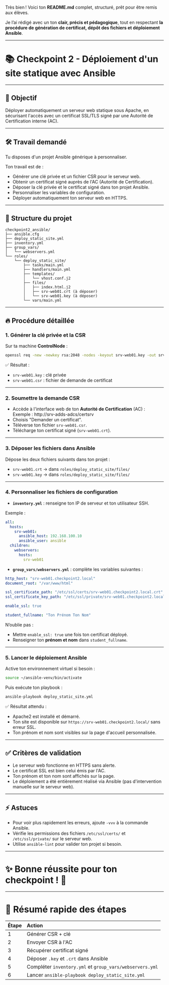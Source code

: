 Très bien ! Voici ton **README.md** complet, structuré, prêt pour être remis aux élèves.

Je l’ai rédigé avec un ton **clair, précis et pédagogique**, tout en respectant **la procédure de génération de certificat, dépôt des fichiers et déploiement Ansible**.

---

# 📚 Checkpoint 2 - Déploiement d'un site statique avec Ansible

---

## 🎯 Objectif

Déployer automatiquement un serveur web statique sous Apache, en sécurisant l'accès avec un certificat SSL/TLS signé par une Autorité de Certification interne (AC).

---

## 🛠️ Travail demandé

Tu disposes d'un projet Ansible générique à personnaliser.

Ton travail est de :
- Générer une clé privée et un fichier CSR pour le serveur web.
- Obtenir un certificat signé auprès de l'AC (Autorité de Certification).
- Déposer la clé privée et le certificat signé dans ton projet Ansible.
- Personnaliser les variables de configuration.
- Déployer automatiquement ton serveur web en HTTPS.

---

## 📂 Structure du projet

```
checkpoint2_ansible/
├── ansible.cfg
├── deploy_static_site.yml
├── inventory.yml
├── group_vars/
│   └── webservers.yml
└── roles/
    └── deploy_static_site/
        ├── tasks/main.yml
        ├── handlers/main.yml
        ├── templates/
        │   └── vhost.conf.j2
        ├── files/
        │   ├── index.html.j2
        │   ├── srv-web01.crt (à déposer)
        │   └── srv-web01.key (à déposer)
        └── vars/main.yml
```

---

## 🔥 Procédure détaillée

### 1. Générer la clé privée et la CSR

Sur ta machine **ControlNode** :

```bash
openssl req -new -newkey rsa:2048 -nodes -keyout srv-web01.key -out srv-web01.csr -subj "/CN=srv-web01.checkpoint2.local"
```

✅ Résultat :
- `srv-web01.key` : clé privée
- `srv-web01.csr` : fichier de demande de certificat

---

### 2. Soumettre la demande CSR

- Accède à l'interface web de ton **Autorité de Certification** (AC) :  
  Exemple : http://srv-adds-adcs/certsrv
- Choisis "Demander un certificat".
- Téléverse ton fichier `srv-web01.csr`.
- Télécharge ton certificat signé (`srv-web01.crt`).

---

### 3. Déposer les fichiers dans Ansible

Dépose les deux fichiers suivants dans ton projet :
- `srv-web01.crt` → dans `roles/deploy_static_site/files/`
- `srv-web01.key` → dans `roles/deploy_static_site/files/`

---

### 4. Personnaliser les fichiers de configuration

- **`inventory.yml`** : renseigne ton IP de serveur et ton utilisateur SSH.

Exemple :

```yaml
all:
  hosts:
    srv-web01:
      ansible_host: 192.168.100.10
      ansible_user: ansible
  children:
    webservers:
      hosts:
        srv-web01
```

- **`group_vars/webservers.yml`** : complète les variables suivantes :

```yaml
http_host: "srv-web01.checkpoint2.local"
document_root: "/var/www/html"

ssl_certificate_path: "/etc/ssl/certs/srv-web01.checkpoint2.local.crt"
ssl_certificate_key_path: "/etc/ssl/private/srv-web01.checkpoint2.local.key"

enable_ssl: true

student_fullname: "Ton Prénom Ton Nom"
```

N’oublie pas :
- Mettre `enable_ssl: true` une fois ton certificat déployé.
- Renseigner ton **prénom et nom** dans `student_fullname`.

---

### 5. Lancer le déploiement Ansible

Active ton environnement virtuel si besoin :

```bash
source ~/ansible-venv/bin/activate
```

Puis exécute ton playbook :

```bash
ansible-playbook deploy_static_site.yml
```

✅ Résultat attendu :
- Apache2 est installé et démarré.
- Ton site est disponible sur `https://srv-web01.checkpoint2.local/` sans erreur SSL.
- Ton prénom et nom sont visibles sur la page d'accueil personnalisée.

---

## ✅ Critères de validation

- Le serveur web fonctionne en HTTPS sans alerte.
- Le certificat SSL est bien celui émis par l'AC.
- Ton prénom et ton nom sont affichés sur la page.
- Le déploiement a été entièrement réalisé via Ansible (pas d'intervention manuelle sur le serveur web).

---

## ⚡ Astuces

- Pour voir plus rapidement les erreurs, ajoute `-vvv` à la commande Ansible.
- Vérifie les permissions des fichiers `/etc/ssl/certs/` et `/etc/ssl/private/` sur le serveur web.
- Utilise `ansible-lint` pour valider ton projet si besoin.

---

# ✨ Bonne réussite pour ton checkpoint ! 🚀

---

# 📌 Résumé rapide des étapes

| Étape | Action |
|:-----|:-------|
| 1 | Générer CSR + clé |
| 2 | Envoyer CSR à l'AC |
| 3 | Récupérer certificat signé |
| 4 | Déposer `.key` et `.crt` dans Ansible |
| 5 | Compléter `inventory.yml` et `group_vars/webservers.yml` |
| 6 | Lancer `ansible-playbook deploy_static_site.yml` |
